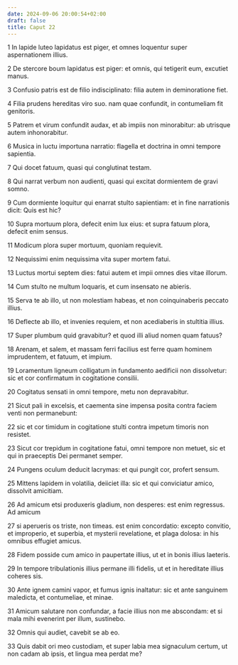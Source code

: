 ```yaml
---
date: 2024-09-06 20:00:54+02:00
draft: false
title: Caput 22
---
```





1 In lapide luteo lapidatus est piger, et omnes loquentur super aspernationem illius.

2 De stercore boum lapidatus est piger: et omnis, qui tetigerit eum, excutiet manus.

3 Confusio patris est de filio indisciplinato: filia autem in deminoratione fiet.

4 Filia prudens hereditas viro suo. nam quae confundit, in contumeliam fit genitoris.

5 Patrem et virum confundit audax, et ab impiis non minorabitur: ab utrisque autem inhonorabitur.

6 Musica in luctu importuna narratio: flagella et doctrina in omni tempore sapientia.

7 Qui docet fatuum, quasi qui conglutinat testam.

8 Qui narrat verbum non audienti, quasi qui excitat dormientem de gravi somno.

9 Cum dormiente loquitur qui enarrat stulto sapientiam: et in fine narrationis dicit: Quis est hic?

10 Supra mortuum plora, defecit enim lux eius: et supra fatuum plora, defecit enim sensus.

11 Modicum plora super mortuum, quoniam requievit.

12 Nequissimi enim nequissima vita super mortem fatui.

13 Luctus mortui septem dies: fatui autem et impii omnes dies vitae illorum.

14 Cum stulto ne multum loquaris, et cum insensato ne abieris.

15 Serva te ab illo, ut non molestiam habeas, et non coinquinaberis peccato illius.

16 Deflecte ab illo, et invenies requiem, et non acediaberis in stultitia illius.

17 Super plumbum quid gravabitur? et quod illi aliud nomen quam fatuus?

18 Arenam, et salem, et massam ferri facilius est ferre quam hominem imprudentem, et fatuum, et impium.

19 Loramentum ligneum colligatum in fundamento aedificii non dissolvetur: sic et cor confirmatum in cogitatione consilii.

20 Cogitatus sensati in omni tempore, metu non depravabitur.

21 Sicut pali in excelsis, et caementa sine impensa posita contra faciem venti non permanebunt:

22 sic et cor timidum in cogitatione stulti contra impetum timoris non resistet.

23 Sicut cor trepidum in cogitatione fatui, omni tempore non metuet, sic et qui in praeceptis Dei permanet semper.

24 Pungens oculum deducit lacrymas: et qui pungit cor, profert sensum.

25 Mittens lapidem in volatilia, deiiciet illa: sic et qui conviciatur amico, dissolvit amicitiam.

26 Ad amicum etsi produxeris gladium, non desperes: est enim regressus. Ad amicum

27 si aperueris os triste, non timeas. est enim concordatio: excepto convitio, et improperio, et superbia, et mysterii revelatione, et plaga dolosa: in his omnibus effugiet amicus.

28 Fidem posside cum amico in paupertate illius, ut et in bonis illius laeteris.

29 In tempore tribulationis illius permane illi fidelis, ut et in hereditate illius coheres sis.

30 Ante ignem camini vapor, et fumus ignis inaltatur: sic et ante sanguinem maledicta, et contumeliae, et minae.

31 Amicum salutare non confundar, a facie illius non me abscondam: et si mala mihi evenerint per illum, sustinebo.

32 Omnis qui audiet, cavebit se ab eo.

33 Quis dabit ori meo custodiam, et super labia mea signaculum certum, ut non cadam ab ipsis, et lingua mea perdat me?

